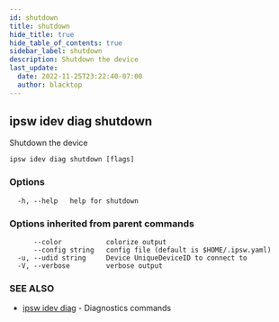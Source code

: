 ```yaml
---
id: shutdown
title: shutdown
hide_title: true
hide_table_of_contents: true
sidebar_label: shutdown
description: Shutdown the device
last_update:
  date: 2022-11-25T23:22:40-07:00
  author: blacktop
---
```

## ipsw idev diag shutdown

Shutdown the device

```
ipsw idev diag shutdown [flags]
```

### Options

```
  -h, --help   help for shutdown
```

### Options inherited from parent commands

```
      --color           colorize output
      --config string   config file (default is $HOME/.ipsw.yaml)
  -u, --udid string     Device UniqueDeviceID to connect to
  -V, --verbose         verbose output
```

### SEE ALSO

* [ipsw idev diag](/docs/cli/ipsw/idev/diag)	 - Diagnostics commands

